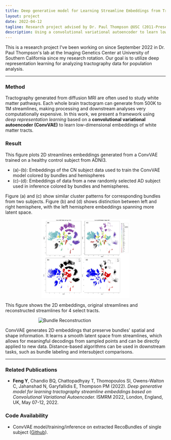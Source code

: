 ```yaml
---
title: Deep generative model for Learning Streamline Embeddings from Tractography
layout: project
date: 2022-04-12
tagline: Research project advised by Dr. Paul Thompson @USC (2011-Present)
description: Using a convolutional variational autoencoder to learn low-dimensional embeddings of white matter tracts
---
```


This is a research project I've been working on since September 2022 in Dr. Paul Thompson's lab at the Imaging Genetics Center at University of Southern California since my research rotation. Our goal is to utilize deep representation learning for analyzing tractography data for population analysis.

<hr class="solid">

### Method
Tractography generated from diffusion MRI are often used to study white matter pathways. Each whole brain tractogram can generate from 500K to 1M streamlines, making processing and downstream analyses very computationally expensive. In this work, we present a framework using *deep representation learning* based on a **convolutional variational autoencoder (ConvVAE)** to learn low-dimensional embeddings of white matter tracts. 

### Result

This figure plots 2D streamlines embeddings generated from a ConvVAE trained on a healthy control subject from ADNI3. 
- (a)-(b): Embeddings of the CN subject data used to train the ConvVAE model colored by bundles and hemispheres
- (c)-(d): Embeddings of data from a new randomly selected AD subject used in inference colored by bundles and hemispheres.

Figure (a) and (c) show similar cluster patterns for corresponding bundles from two subjects. Figure (b) and (d) shows distinction between left and right hemisphere, with the left hemisphere embeddings spanning more latent space.

<figure style="margin-top:0.5em; margin-bottom:0.5em; display:flex; flex-direction:column; align-items:center;">
    <img src="/assets/projects/220829-convvae/ismrm-2d-embeddings.png" alt="2D Embeddings" style="width:65%;"/>
</figure>

This figure shows the 2D embeddings, original streamlines and reconstructed streamlines for 4 select tracts.
<figure style="margin-top:0.5em; margin-bottom:0.5em; display:flex; flex-direction:column; align-items:center;">
    <img src="/assets/projects/220829-convvae/aaic-reconstruction.png" alt="Bundle Reconstruction" style="width:70%;"/>
</figure>


ConvVAE generates 2D embeddings that preserve bundles' spatial and shape information. It learns a smooth latent space from streamlines, which allows for meaningful decodings from sampled points and can be directly applied to new data. Distance-based algorithms can be used in downstream tasks, such as bundle labeling and intersubject comparisons.

<hr class="solid">

### Related Publications
- **Feng Y**, Chandio BQ, Chattopadhyay T, Thomopoulos SI, Owens-Walton C, Jahanshad N, Garyfallidis E, Thompson PM (2022). *Deep generative model for learning tractography streamline embeddings based on Convolutional Variational Autoencoder.* ISMRM 2022, London, England, UK, May 07-12, 2022.

### Code Availability
-  ConvVAE model/training/inference on extracted RecoBundles of single subject ([Github](https://github.com/wendyfyx/FiberNet-ConvVAE)).